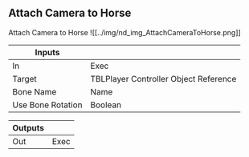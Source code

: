 ## Attach Camera to Horse
Attach Camera to Horse
![[../img/nd_img_AttachCameraToHorse.png]]

|Inputs||
|--|--|
| In | Exec |
| Target | TBLPlayer Controller Object Reference |
| Bone Name | Name |
| Use Bone Rotation | Boolean |

|Outputs||
|--|--|
| Out | Exec |

